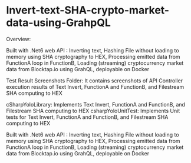 # Invert-text-SHA-crypto-market-data-using-GrahpQL


Overview:

Built with .Net6 web API : Inverting text, Hashing File without loading to memory using SHA cryptography to HEX, Processing emitted data from FunctionA loop in FunctionB, Loading (streaming) cryptocurrency market data from Blocktap.io using GrahQL, deployable on Docker

Test Result Screenshots Folder: It contains screenshots of API Controller execution results of Text Invert, FunctionA and FunctionB, and Filestream SHA computing to HEX

cSharpYoloLibrary: Implements Text Invert, FunctionA and FunctionB, and Filestream SHA computing to HEX csharpYoloUnitTest: Implements Unit tests for Text Invert, FunctionA and FunctionB, and Filestream SHA computing to HEX

Built with .Net6 web API : Inverting text, Hashing File without loading to memory using SHA cryptography to HEX, Processing emitted data from FunctionA loop in FunctionB, Loading (streaming) cryptocurrency market data from Blocktap.io using GrahQL, deployable on Docker
